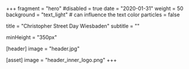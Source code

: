 +++
fragment = "hero"
#disabled = true
date = "2020-01-31"
weight = 50
background = "text_light" # can influence the text color
particles = false

title = "Christopher Street Day Wiesbaden"
subtitle = ""

minHeight = "350px"

[header]
  image = "header.jpg"

[asset]
  image = "header_inner_logo.png"
+++
